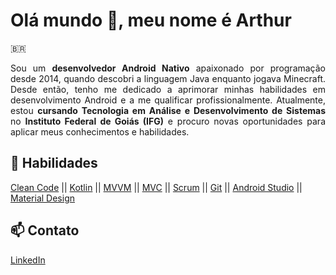 # Olá mundo 👋, meu nome é Arthur

🇧🇷

<p align="justify"> Sou um <b>desenvolvedor Android Nativo</b> apaixonado por programação desde 2014, quando descobri a linguagem Java enquanto jogava Minecraft. Desde então, tenho me dedicado a aprimorar minhas habilidades em desenvolvimento Android e a me qualificar profissionalmente. Atualmente, estou <b>cursando Tecnologia em Análise e Desenvolvimento de Sistemas</b> no <b>Instituto Federal de Goiás (IFG)</b> e procuro novas oportunidades para aplicar meus conhecimentos e habilidades.</p>

## 🌱 Habilidades

<a href="https://github.com/arthurjf/">Clean Code</a> || <a href="https://github.com/arthurjf/">Kotlin</a> || <a href="https://github.com/arthurjf/">MVVM</a> || <a href="https://github.com/arthurjf/">MVC</a> || <a href="https://github.com/arthurjf/">Scrum</a> || <a href="https://github.com/arthurjf/">Git</a> || <a href="https://github.com/arthurjf/">Android Studio</a> || <a href="https://github.com/arthurjf/">Material Design</a>

## 📫 Contato

[LinkedIn](https://www.linkedin.com/in/arthurjf/)